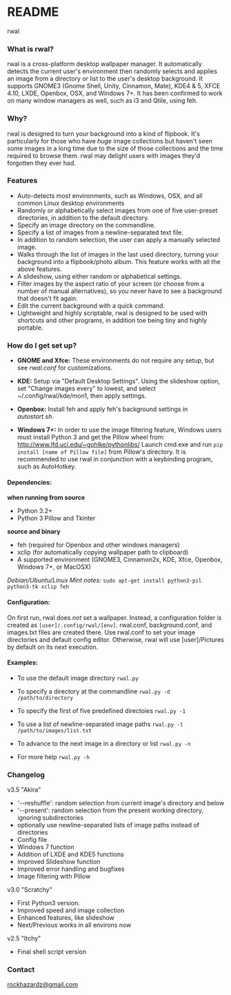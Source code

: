 # README #

rwal

### What is rwal? ###

rwal is a cross-platform desktop wallpaper manager. It automatically detects the current user's environment then randomly selects and applies an image from a directory or list to the user's desktop background.  It supports GNOME3 (Gnome Shell, Unity, Cinnamon, Mate), KDE4 & 5, XFCE 4.10, LXDE, Openbox, OSX, and Windows 7+. It has been confirmed to work on many window managers as well, such
as i3 and Qtile, using feh.

### Why?
rwal is designed to turn your background into a kind of flipbook. It's particularly for those who have _huge_ image collections but haven't seen some images in a long time due to the size of those collections and the time required to browse them. rwal may delight users with images they'd forgotten they ever had.

### Features ###

* Auto-detects most environments, such as Windows, OSX, and all common Linux desktop environments
* Randomly or alphabetically select images from one of five user-preset directories, in addition to the default directory.
* Specify an image directory on the commandline.
* Specify a list of images from a newline-separated text file.
* In addition to random selection, the user can apply a manually selected image.
* Walks through the list of images in the last used directory, turning your background into a flipbook/photo album.  This feature works with all the above features.
* A slideshow, using either random or alphabetical settings.
* Filter images by the aspect ratio of your screen (or choose from a number of manual alternatives), so you never have to see a background that doesn't fit again.
* Edit the current background with a quick command.
* Lightweight and highly scriptable, rwal is designed to be used with shortcuts and other programs, in addition toe being tiny and highly portable.

### How do I get set up? ###

* __GNOME and Xfce:__
These environments do not require any setup, but see _rwal.conf_ for customizations.

* __KDE:__
Setup via "Default Desktop Settings". Using the slideshow option, set "Change images every" to lowest, and select ~/.config/rwal/kde/mon1, then apply settings.  

* __Openbox:__
Install feh and apply feh's background settings in _autostart.sh_.

* __Windows 7+:__
In order to use the image filtering feature, Windows users must install Python 3 and get the Pillow wheel from:
http://www.lfd.uci.edu/~gohlke/pythonlibs/
Launch cmd.exe and run `pip install [name of Pillow file]` from Pillow's
directory. It is recommended to use rwal in conjunction with a keybinding program,
such as AutoHotkey.

#### Dependencies:

**when running from source**
* Python 3.2+
* Python 3 Pillow and Tkinter

**source and binary**
* feh (required for Openbox and other windows managers)
* xclip (for automatically copying wallpaper path to clipboard)
* A supported environment (GNOME3, Cinnamon2x, KDE, Xfce, Openbox, Windows 7+, or MacOSX)

_Debian/Ubuntu/Linux Mint notes:_
`sudo apt-get install python3-pil python3-tk xclip feh`

#### Configuration:
On first run, rwal does _not_ set a wallpaper. Instead, a configuration folder is created as `[user]/.config/rwal/[env]`.  rwal.conf, background.conf, and images.txt files are created there. Use rwal.conf to set your image directories and default config editor. Otherwise, rwal will use [user]/Pictures by default on its next execution.

#### Examples:
* To use the default image directory
`rwal.py`

* To specify a directory at the commandline
`rwal.py -d /path/to/directory`

* To specify the first of five predefined directoies
`rwal.py -1`

* To use a list of newline-separated image paths
`rwal.py -l /path/to/images/list.txt`

* To advance to the next image in a directory or list
`rwal.py -n`

* For more help
`rwal.py -h`


### Changelog ###

v3.5 "Akira"

* '--reshuffle': random selection from current image's directory and below
* '--present': random selection from the present working directory, ignoring subdirectories
* optionally use newline-separated lists of image paths instead of directories
* Config file
* Windows 7 function
* Addition of LXDE and KDE5 functions
* Improved Slideshow function
* Improved error handling and bugfixes
* Image filtering with Pillow

v3.0 "Scratchy"

* First Python3 version.
* Improved speed and image collection
* Enhanced features, like slideshow
* Next/Previous works in all environs now

v2.5 "Itchy"

* Final shell script version

### Contact ###

rockhazardz@gmail.com
